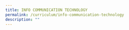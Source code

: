 ```yaml
---
title: INFO COMMUNICATION TECHNOLOGY
permalink: /curriculum/info-communication-technology
description: ""
---
```

